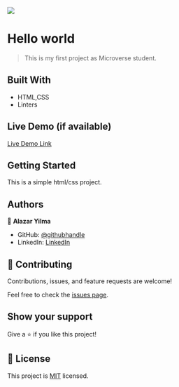 ![](https://img.shields.io/badge/Microverse-blueviolet)

# Hello world 

> This is my first project as Microverse student.


## Built With

- HTML,CSS
- Linters

## Live Demo (if available)

[Live Demo Link](https://livedemo.com)


## Getting Started
This is a simple html/css project.


## Authors

👤 **Alazar Yilma**

- GitHub: [@githubhandle](https://github.com/Agetuni)
- LinkedIn: [LinkedIn](https://www.linkedin.com/in/aleazar-yilma-b614b6174/)
## 🤝 Contributing

Contributions, issues, and feature requests are welcome!

Feel free to check the [issues page](../../issues/).

## Show your support

Give a ⭐️ if you like this project!

## 📝 License

This project is [MIT](./MIT.md) licensed.
